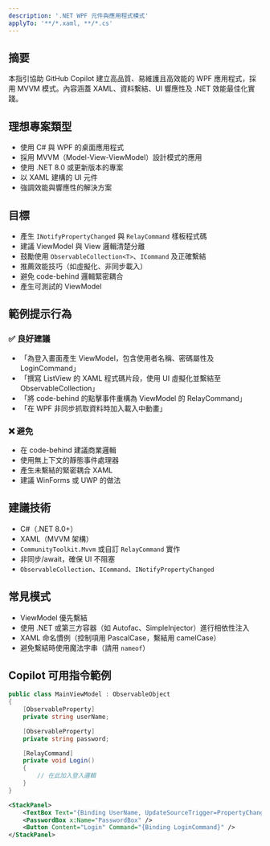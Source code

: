 ```yaml
---
description: '.NET WPF 元件與應用程式模式'
applyTo: '**/*.xaml, **/*.cs'
---
```


## 摘要

本指引協助 GitHub Copilot 建立高品質、易維護且高效能的 WPF 應用程式，採用 MVVM 模式。內容涵蓋 XAML、資料繫結、UI 響應性及 .NET 效能最佳化實踐。

## 理想專案類型

- 使用 C# 與 WPF 的桌面應用程式
- 採用 MVVM（Model-View-ViewModel）設計模式的應用
- 使用 .NET 8.0 或更新版本的專案
- 以 XAML 建構的 UI 元件
- 強調效能與響應性的解決方案

## 目標

- 產生 `INotifyPropertyChanged` 與 `RelayCommand` 樣板程式碼
- 建議 ViewModel 與 View 邏輯清楚分離
- 鼓勵使用 `ObservableCollection<T>`、`ICommand` 及正確繫結
- 推薦效能技巧（如虛擬化、非同步載入）
- 避免 code-behind 邏輯緊密耦合
- 產生可測試的 ViewModel

## 範例提示行為

### ✅ 良好建議
- 「為登入畫面產生 ViewModel，包含使用者名稱、密碼屬性及 LoginCommand」
- 「撰寫 ListView 的 XAML 程式碼片段，使用 UI 虛擬化並繫結至 ObservableCollection」
- 「將 code-behind 的點擊事件重構為 ViewModel 的 RelayCommand」
- 「在 WPF 非同步抓取資料時加入載入中動畫」

### ❌ 避免
- 在 code-behind 建議商業邏輯
- 使用無上下文的靜態事件處理器
- 產生未繫結的緊密耦合 XAML
- 建議 WinForms 或 UWP 的做法

## 建議技術
- C#（.NET 8.0+）
- XAML（MVVM 架構）
- `CommunityToolkit.Mvvm` 或自訂 `RelayCommand` 實作
- 非同步/await，確保 UI 不阻塞
- `ObservableCollection`、`ICommand`、`INotifyPropertyChanged`

## 常見模式
- ViewModel 優先繫結
- 使用 .NET 或第三方容器（如 Autofac、SimpleInjector）進行相依性注入
- XAML 命名慣例（控制項用 PascalCase，繫結用 camelCase）
- 避免繫結時使用魔法字串（請用 `nameof`）

## Copilot 可用指令範例

```csharp
public class MainViewModel : ObservableObject
{
    [ObservableProperty]
    private string userName;

    [ObservableProperty]
    private string password;

    [RelayCommand]
    private void Login()
    {
        // 在此加入登入邏輯
    }
}
```

```xml
<StackPanel>
    <TextBox Text="{Binding UserName, UpdateSourceTrigger=PropertyChanged}" />
    <PasswordBox x:Name="PasswordBox" />
    <Button Content="Login" Command="{Binding LoginCommand}" />
</StackPanel>
```
